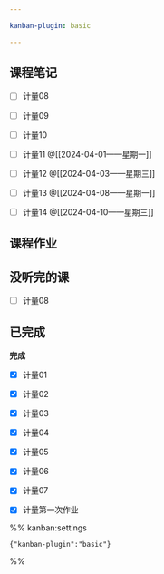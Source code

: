```yaml
---

kanban-plugin: basic

---
```


## 课程笔记

- [ ] 计量08
- [ ] 计量09
- [ ] 计量10
- [ ] 计量11 @[[2024-04-01——星期一]]
- [ ] 计量12 @[[2024-04-03——星期三]]
- [ ] 计量13 @[[2024-04-08——星期一]]
- [ ] 计量14 @[[2024-04-10——星期三]]


## 课程作业



## 没听完的课

- [ ] 计量08


## 已完成

**完成**
- [x] 计量01
- [x] 计量02
- [x] 计量03
- [x] 计量04
- [x] 计量05
- [x] 计量06
- [x] 计量07
- [x] 计量第一次作业




%% kanban:settings
```
{"kanban-plugin":"basic"}
```
%%